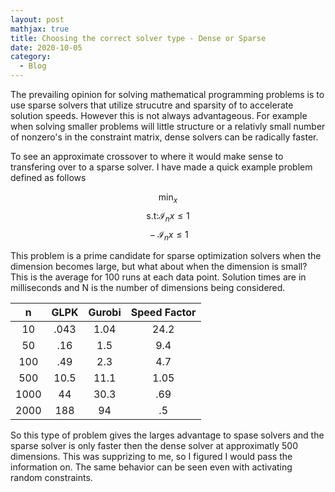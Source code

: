 ```yaml
---
layout: post
mathjax: true
title: Choosing the correct solver type - Dense or Sparse
date: 2020-10-05
category:
  - Blog
---
```



The prevailing opinion for solving mathematical programming problems is to use sparse solvers that utilize strucutre and sparsity of to accelerate solution speeds. However this is not always advantageous. For example when solving smaller problems will little structure or a relativly small number of nonzero's in the constraint matrix, dense solvers can be radically faster.

To see an approximate crossover to where it would make sense to transfering over to a sparse solver. I have made a quick example problem defined as follows

$$\min_{x}$$
$$\text{s.t:}\mathcal{I}_{n}x\leq \mathcal{1}$$
$$\text{    }-\mathcal{I}_{n}x\leq \mathcal{1}$$

This problem is a prime candidate for sparse optimization solvers when the dimension becomes large, but what about when the dimension is small? This is the average for 100 runs at each data point. Solution times are in milliseconds and N is the number of dimensions being considered.

|    n    |  GLPK  |  Gurobi  | Speed Factor |
|:-------:|:------:|:--------:|:------------:|
|    10   |  .043  |   1.04   |     24.2     |
|    50   |   .16  |    1.5   |      9.4     |
|   100   |   .49  |    2.3   |      4.7     |
|   500   |  10.5  |   11.1   |     1.05     |
|   1000  |   44   |   30.3   |      .69     |
|   2000  |   188  |    94    |      .5      |

So this type of problem gives the larges advantage to spase solvers and the sparse solver is only faster then the dense solver at approximatly 500 dimensions. This was supprizing to me, so I figured I would pass the information on. The same behavior can be seen even with activating random constraints.
